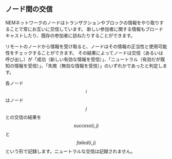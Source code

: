 ## ノード間の交信

NEMネットワークのノードはトランザクションやブロックの情報をやり取りすることで常にお互いに交信しています。
新しい参加者に関する情報もブロードキャストしたり、既存の参加者に訪ねたりすることができます。

リモートのノードから情報を受け取ると、ノードはその情報の正当性と使用可能性をチェックすることができます。
その結果によってノードは交信（あるいは呼び出し）が「成功（新しい有効な情報を受信）」、「ニュートラル（有効だが既知の情報を受信）」、「失敗（無効な情報を受信）」のいずれかであったと判定します。

各ノード$$i$$はノード$$j$$との交信の結果を$$success(i,j)$$と$$failed(i,j)$$という形で記録します。ニュートラルな交信は記録されません。
